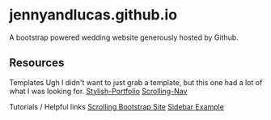 jennyandlucas.github.io
=======================

A bootstrap powered wedding website generously hosted by Github.

## Resources

Templates
Ugh I didn't want to just grab a template, but this one had a lot of
what I was looking for.
[Stylish-Portfolio](http://startbootstrap.com/stylish-portfolio)
[Scrolling-Nav](http://startbootstrap.com/scrolling-nav)

Tutorials / Helpful links
[Scrolling Bootstrap Site](http://alijafarian.com/responsive-page-scrolling-with-jquery-and-bootstrap/)
[Sidebar Example](http://startbootstrap.com/templates/simple-sidebar.html#)